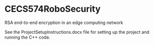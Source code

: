 # CECS574RoboSecurity
RSA end-to-end encryption in an edge computing network

See the ProjectSetupInstructions.docx file for setting up the project and running the C++ code.
